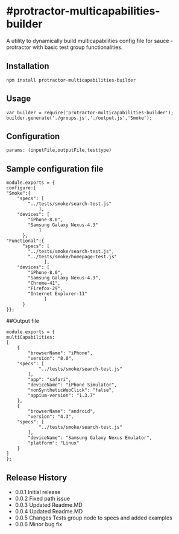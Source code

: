#protractor-multicapabilities-builder
=========

A utility to dynamically build multicapabilities config file for sauce - protractor with basic test group functionalities.

## Installation

 ```
 npm install protractor-multicapabilities-builder
 ```

## Usage

```
var builder = require('protractor-multicapabilities-builder');
builder.generate('./groups.js','./output.js','Smoke');
```

## Configuration

```
params: (inputFile,outputFile,testtype)
```
## Sample configuration file
```
module.exports = {
configure:{
"Smoke":{
    "specs": [
        "../tests/smoke/search-test.js"
            ],
    "devices": [
        "iPhone-8.0",
        "Samsung Galaxy Nexus-4.3"
            ]
      },
"Functional":{
      "specs": [
        "../tests/smoke/search-test.js",
        "../tests/smoke/homepage-test.js"
              ],
    "devices": [
        "iPhone-8.0",
        "Samsung Galaxy Nexus-4.3",
        "Chrome-41",
        "Firefox-29",
        "Internet Explorer-11"
              ]
      }
}};
```

##Output file

```
module.exports = {
multiCapabilities:
[
    {
        "browserName": "iPhone",
        "version": "8.0",
	"specs": [
            "../tests/smoke/search-test.js"
        ],
        "app": "safari",
        "deviceName": "iPhone Simulator",
        "nonSyntheticWebClick": "false",
        "appium-version": "1.3.7"
    },
    {
        "browserName": "android",
        "version": "4.3",
	"specs": [
            "../tests/smoke/search-test.js"
        ],
        "deviceName": "Samsung Galaxy Nexus Emulator",
        "platform": "Linux"
    }
]
};
```

## Release History

* 0.0.1 Initial release
* 0.0.2 Fixed path issue
* 0.0.3 Updated Readme.MD
* 0.0.4 Updated Readme.MD
* 0.0.5 Changes Tests group node to specs and added examples
* 0.0.6 Minor bug fix
